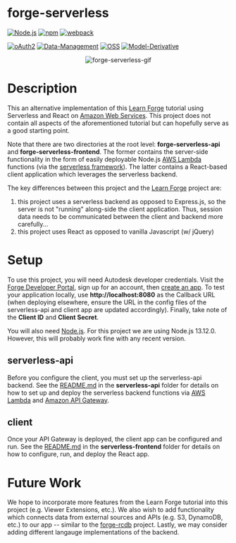 # forge-serverless

[![Node.js](https://img.shields.io/badge/Node.js-13.12.0-blue.svg)](https://nodejs.org/)
[![npm](https://img.shields.io/badge/npm-6.14.4-blue.svg)](https://www.npmjs.com/)
[![webpack](https://img.shields.io/badge/webpack-4.42.1-blue.svg)](https://webpack.js.org/)

[![oAuth2](https://img.shields.io/badge/oAuth2-v1-green.svg)](http://developer.autodesk.com/)
[![Data-Management](https://img.shields.io/badge/Data%20Management-v1-green.svg)](http://developer.autodesk.com/)
[![OSS](https://img.shields.io/badge/OSS-v2-green.svg)](http://developer.autodesk.com/)
[![Model-Derivative](https://img.shields.io/badge/Model%20Derivative-v2-green.svg)](http://developer.autodesk.com/)

<p align="center">
  <img src="https://forge-serverless-images.s3.us-east-2.amazonaws.com/forge-serverless-gif.gif" alt="forge-serverless-gif"/>
</p>

# Description

This an alternative implementation of this [Learn Forge](http://learnforge.autodesk.io) tutorial using Serverless and React on [Amazon Web Services](https://aws.amazon.com/). This project does not contain all aspects of the aforementioned tutorial but can hopefully serve as a good starting point. 

Note that there are two directories at the root level: **forge-serverless-api** and **forge-serverless-frontend**. The former contains the server-side functionality in the form of easily deployable Node.js [AWS Lambda](https://aws.amazon.com/lambda/) functions (via the [serverless framework]([https://serverless.com/])). The latter contains a React-based client application which leverages the serverless backend.

The key differences between this project and the [Learn Forge](http://learnforge.autodesk.io) project are:
 1. this project uses a serverless backend as opposed to Express.js, so the server is not "running" along-side the client application. Thus, session data needs to be communicated between the client and backend more carefully...
 2. this project uses React as opposed to vanilla Javascript (w/ jQuery)

# Setup
To use this project, you will need Autodesk developer credentials. Visit the [Forge Developer Portal](https://developer.autodesk.com), sign up for an account, then [create an app](https://developer.autodesk.com/myapps/create). To test your application locally, use **http://localhost:8080** as the Callback URL (when deploying elsewhere, ensure the URL in the config files of the serverless-api and client app are updated accordingly). Finally, take note of the **Client ID** and **Client Secret**.

You will also need [Node.js](https://nodejs.org/). For this project we are using Node.js 13.12.0. However, this will probably work fine with any recent version.

## serverless-api
Before you configure the client, you must set up the serverless-api backend. See the [README.md](https://github.com/zdeager/forge-serverless/tree/master/forge-serverless-api) in the **serverless-api** folder for details on how to set up and deploy the serverless backend functions via [AWS Lambda](https://aws.amazon.com/lambda/) and [Amazon API Gateway](https://aws.amazon.com/api-gateway/).

## client
Once your API Gateway is deployed, the client app can be configured and run. See the [README.md](https://github.com/zdeager/forge-serverless/tree/master/forge-serverless-frontend) in the **serverless-frontend** folder for details on how to configure, run, and deploy the React app.

# Future Work
We hope to incorporate more features from the Learn Forge tutorial into this project (e.g. Viewer Extensions, etc.). We also wish to add functionality which connects data from external sources and APIs (e.g. S3, DynamoDB, etc.) to our app -- similar to the [forge-rcdb](https://github.com/Autodesk-Forge/forge-rcdb.nodejs) project. Lastly, we may consider adding different langauge implementations of the backend.